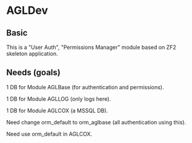 AGLDev
=======================

Basic
------------
This is a "User Auth", "Permissions Manager" module based on ZF2 skeleton application.

Needs (goals)
------------
1 DB for Module AGLBase (for authentication and permissions).

1 DB for Module AGLLOG (only logs here).

1 DB for Module AGLCOX (a MSSQL DB).

Need change orm_default to orm_aglbase (all authentication using this).

Need use orm_default in AGLCOX.
